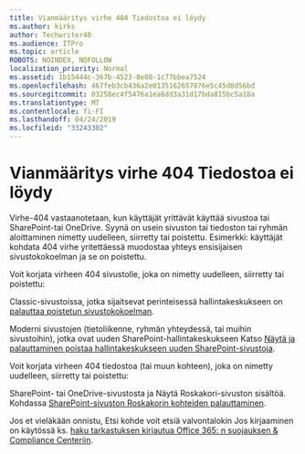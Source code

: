 ```yaml
---
title: Vianmääritys virhe 404 Tiedostoa ei löydy
ms.author: kirks
author: Techwriter40
ms.audience: ITPro
ms.topic: article
ROBOTS: NOINDEX, NOFOLLOW
localization_priority: Normal
ms.assetid: 1b15444c-367b-4523-8e08-1c77bbea7524
ms.openlocfilehash: 467feb3cb436a2e0135162657876e5c45d8d56bd
ms.sourcegitcommit: 03258ec4f5476a1ea6dd3a31d17bda815bc5a18a
ms.translationtype: MT
ms.contentlocale: fi-FI
ms.lasthandoff: 04/24/2019
ms.locfileid: "33243302"
---
```

# <a name="troubleshoot-error-404-file-not-found"></a>Vianmääritys virhe 404 Tiedostoa ei löydy

Virhe-404 vastaanotetaan, kun käyttäjät yrittävät käyttää sivustoa tai SharePoint-tai OneDrive. Syynä on usein sivuston tai tiedoston tai ryhmän aloittaminen nimetty uudelleen, siirretty tai poistettu. Esimerkki: käyttäjät kohdata 404 virhe yritettäessä muodostaa yhteys ensisijaisen sivustokokoelman ja se on poistettu.

Voit korjata virheen 404 sivustolle, joka on nimetty uudelleen, siirretty tai poistettu:

Classic-sivustoissa, jotka sijaitsevat perinteisessä hallintakeskukseen on [palauttaa poistetun sivustokokoelman](https://docs.microsoft.com/en-us/sharepoint/restore-deleted-site-collection).


Moderni sivustojen (tietoliikenne, ryhmän yhteydessä, tai muihin sivustoihin), jotka ovat uuden SharePoint-hallintakeskukseen Katso [Näytä ja palauttaminen poistaa hallintakeskukseen uuden SharePoint-sivustoja](https://docs.microsoft.com/en-us/sharepoint/restore-deleted-site-collection).

Voit korjata virheen 404 tiedostoa (tai muun kohteen), joka on nimetty uudelleen, siirretty tai poistettu:

SharePoint- tai OneDrive-sivustosta ja Näytä Roskakori-sivuston sisältöä. Kohdassa [SharePoint-sivuston Roskakorin kohteiden palauttaminen](https://support.office.com/en-us/article/Restore-items-in-the-Recycle-Bin-of-a-SharePoint-site-6df466b6-55f2-4898-8d6e-c0dff851a0be#ID0EAADAAA=Online).

Jos et vieläkään onnistu, Etsi kohde voit etsiä valvontalokin Jos kirjaaminen on käytössä ks. [haku tarkastuksen kirjautua Office 365: n suojauksen & Compliance Centeriin](https://docs.microsoft.com/en-us/office365/securitycompliance/search-the-audit-log-in-security-and-compliance?redirectSourcePath=%252fclient%252fsearch-the-audit-log-in-the-office-365-security-compliance-center-0d4d0f35-390b-4518-800e-0c7ec95e946c).
